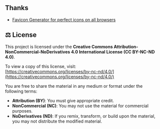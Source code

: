 ## Thanks

* [Favicon Generator for perfect icons on all browsers](https://realfavicongenerator.net/your-favicon-is-ready)

## ⚖️ License

This project is licensed under the **Creative Commons Attribution-NonCommercial-NoDerivatives 4.0 International License (CC BY-NC-ND 4.0)**.

To view a copy of this license, visit: [https://creativecommons.org/licenses/by-nc-nd/4.0/](https://creativecommons.org/licenses/by-nc-nd/4.0/)

You are free to share the material in any medium or format under the following terms:
* **Attribution (BY)**: You must give appropriate credit.
* **NonCommercial (NC)**: You may not use the material for commercial purposes.
* **NoDerivatives (ND)**: If you remix, transform, or build upon the material, you may not distribute the modified material.